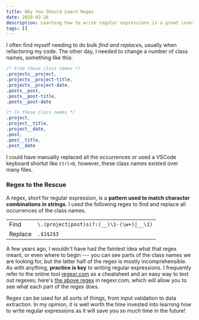 ```yaml
---
title: Why You Should Learn Regex
date: 2020-02-26
description: Learning how to write regular expressions is a great investment of your time
tags: []
---
```


I often find myself needing to do bulk *find and replace*s, usually when refactoring my code. The other day, I needed to change a number of class names, something like this:

```scss
/* From these class names */
.projects__project,
.projects__project-title,
.projects__project-date,
.posts__post,
.posts__post-title,
.posts__post-date

/* To these class names */
.project,
.project__title,
.project__date,
.post,
.post__title,
.post__date
```

I could have manually replaced all the occurrences or used a VSCode keyboard shortut like `Ctrl+D`, however, these class names existed over many files.

### Regex to the Rescue

A regex, short for regular expression, is a **pattern used to match character combinations in strings**. I used the following regex to find and replace all occurrences of the class names.

<table>
  <tbody>
    <tr>
      <td>Find</td>
      <td><code>\.(project|post)s(?:(__)\1-(\w+)|__\1)</code></td>
    </tr>
    <tr>
      <td>Replace</td>
      <td><code>.$1$2$3</code></td>
    </tr>
  </tbody>
</table>

A few years ago, I wouldn't have had the faintest idea what that regex meant, or even where to begin --- you can see parts of the class names we are looking for, but the latter half of the regex is mostly incomprehensible. As with anything, **practice is key** to writing regular expressions. I frequently refer to the online tool [regexr.com](https://regexr.com) as a cheatsheet and an easy way to test out regexes; here's [the above regex](https://regexr.com/4v5lj) in regexr.com, which will allow you to see what each part of the regex does.

Regex can be used for all sorts of things, from input validation to data extraction. In my opinion, it is well worth the time invested into learning how to write regular expressions as it will save you so much time in the future!
